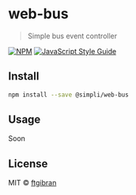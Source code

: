 # web-bus

> Simple bus event controller

[![NPM](https://img.shields.io/npm/v/@simpli/web-bus.svg)](https://www.npmjs.com/package/web-bus) [![JavaScript Style Guide](https://img.shields.io/badge/code_style-standard-brightgreen.svg)](https://standardjs.com)

## Install

```bash
npm install --save @simpli/web-bus
```

## Usage

Soon

## License

MIT © [ftgibran](https://github.com/ftgibran)
